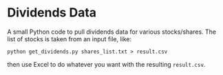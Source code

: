 # Dividends Data

A small Python code to pull dividends data for various stocks/shares.
The list of stocks is taken from an input file, like:

```
python get_dividends.py shares_list.txt > result.csv
```

then use Excel to do whatever you want with the resulting `result.csv`.